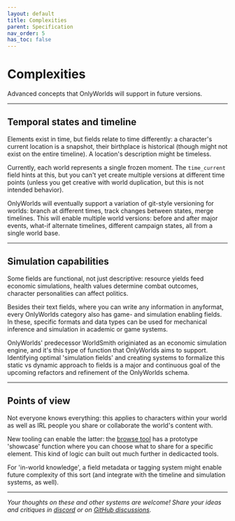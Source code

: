 ```yaml
---
layout: default
title: Complexities
parent: Specification
nav_order: 5
has_toc: false
---
```


# Complexities

Advanced concepts that OnlyWorlds will support in future versions.

---

## Temporal states and timeline

Elements exist in time, but fields relate to time differently: a character's current location is a snapshot, their birthplace is historical (though might not exist on the entire timeline). A location's description might be timeless.

Currently, each world represents a single frozen moment. The `time_current` field hints at this, but you can't yet create multiple versions at different time points (unless you get creative with world duplication, but this is not intended behavior).  

OnlyWorlds will eventually support a variation of git-style versioning for worlds: branch at different times, track changes between states, merge timelines. This will enable multiple world versions: before and after major events, what-if alternate timelines, different campaign states, all from a single world base.

---

## Simulation capabilities

Some fields are functional, not just descriptive: resource yields feed economic simulations, health values determine combat outcomes, character personalities can affect politics. 

Besides their text fields, where you can write any information in anyformat, every OnlyWorlds category also has game- and simulation enabling fields. In these, specific formats and data types can be used for mechanical inference and simulation in academic or game systems.

OnlyWorlds' predecessor WorldSmith originiated as an economic simulation engine, and it's this type of function that OnlyWorlds aims to support. Identifying optimal 'simulation fields' and creating systems to formalize this static vs dynamic approach to fields is a major and continuous goal of the upcoming refactors and refinement of the OnlyWorlds schema. 

---

## Points of view

Not everyone knows everything: this applies to characters within your world as well as IRL people you share or collaborate the world's content with.

New tooling can enable the latter: the [browse tool](../tool-directory/browse_tool) has a prototype 'showcase' function where you can choose what to share for a specific element. This kind of logic can built out much further in dedicacted tools. 

For 'in-world knowledge', a field metadata or tagging system might enable future complexity of this sort (and integrate with the timeline and simulation systems, as well).  

---


 

*Your thoughts on these and other systems are welcome! Share your ideas and critiques in [discord](https://discord.gg/9m8fSTbG) or on [GitHub discussions](https://github.com/OnlyWorlds/OnlyWorlds/discussions).*